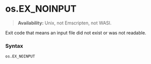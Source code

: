 # os.EX_NOINPUT

> **Availability:** Unix, not Emscripten, not WASI.

Exit code that means an input file did not exist or was not readable.

### Syntax

```python
os.EX_NOINPUT
```
